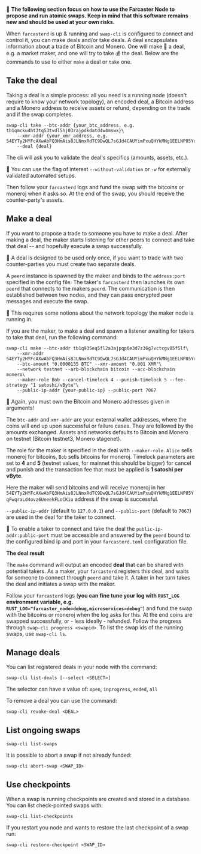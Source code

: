 :rotating_light: **The following section focus on how to use the Farcaster Node to propose and run atomic swaps. Keep in mind that this software remains new and should be used at your own risks.**

When `farcasterd` is up & running and `swap-cli` is configured to connect and control it, you can make deals and/or take deals. A deal encapsulates information about a trade of Bitcoin and Monero. One will make :hammer: a deal, e.g. a market maker, and one will try to take :moneybag: the deal. Below are the commands to use to either `make` a deal or `take` one.

## Take the deal

Taking a deal is a simple process: all you need is a running node (doesn't require to know your network topology), an encoded deal, a Bitcoin address and a Monero address to receive assets or refund, depending on the trade and if the swap completes.

```
swap-cli take --btc-addr {your_btc_address, e.g. tb1qmcku4ht3tq53tvdl5hj03rajpdkdatd4w4mswx}\
    --xmr-addr {your_xmr_address, e.g. 54EYTy2HYFcAXwAbFQ3HmAis8JLNmxRdTC9DwQL7sGJd4CAUYimPxuQHYkMNg1EELNP85YqFwqraLd4ovz6UeeekFLoCKiu}\
    --deal {deal}
```

The cli will ask you to validate the deal's specifics (amounts, assets, etc.).

:mag_right: You can use the flag of interest `--without-validation` or `-w` for externally validated automated setups.

Then follow your `farcasterd` logs and fund the swap with the bitcoins or moneroj when it asks so. At the end of the swap, you should receive the counter-party's assets.

## Make a deal

If you want to propose a trade to someone you have to make a deal. After making a deal, the maker starts listening for other peers to connect and take that deal -- and hopefully execute a swap successfully.

:mag_right: A deal is designed to be used only once, if you want to trade with two counter-parties you must create two separate deals.

A `peerd` instance is spawned by the maker and binds to the `address:port` specified in the config file. The taker's `farcasterd` then launches its own `peerd` that connects to the makers `peerd`. The communication is then established between two nodes, and they can pass encrypted peer messages and execute the swap.

:mag_right: This requires some notions about the network topology the maker node is running in.

If you are the maker, to make a deal and spawn a listener awaiting for takers to take that deal, run the following command:

```
swap-cli make --btc-addr tb1q935eq5fl2a3ajpqp0e3d7z36g7vctcgv05f5lf\
    --xmr-addr 54EYTy2HYFcAXwAbFQ3HmAis8JLNmxRdTC9DwQL7sGJd4CAUYimPxuQHYkMNg1EELNP85YqFwqraLd4ovz6UeeekFLoCKiu\
    --btc-amount "0.0000135 BTC" --xmr-amount "0.001 XMR"\
    --network testnet --arb-blockchain bitcoin --acc-blockchain monero\
    --maker-role Bob --cancel-timelock 4 --punish-timelock 5 --fee-strategy "1 satoshi/vByte"\
    --public-ip-addr {your-public-ip} --public-port 7067
```

:mag_right: Again, you must own the Bitcoin and Monero addresses given in arguments!

The `btc-addr` and `xmr-addr` are your external wallet addresses, where the coins will end up upon successful or failure cases. They are followed by the amounts exchanged. Assets and networks defaults to Bitcoin and Monero on testnet (Bitcoin testnet3, Monero stagenet).

The role for the maker is specified in the deal with `--maker-role`. `Alice` sells moneroj for bitcoins, `Bob` sells bitcoins for moneroj. Timelock parameters are set to **4** and **5** (testnet values, for mainnet this should be bigger) for cancel and punish and the transaction fee that must be applied is **1 satoshi per vByte**.

Here the maker will send bitcoins and will receive moneroj in her `54EYTy2HYFcAXwAbFQ3HmAis8JLNmxRdTC9DwQL7sGJd4CAUYimPxuQHYkMNg1EELNP85YqFwqraLd4ovz6UeeekFLoCKiu` address if the swap is successful.

`--public-ip-addr` (default to `127.0.0.1`) and `--public-port` (default to `7067`) are used in the deal for the taker to connect.

:mag_right: To enable a taker to connect and take the deal the `public-ip-addr:public-port` must be accessible and answered by the `peerd` bound to the configured bind ip and port in your `farcasterd.toml` configuration file.

**The deal result**

The `make` command will output an encoded **deal** that can be shared with potential takers. As a maker, your `farcasterd` registers this deal, and waits for someone to connect through `peerd` and take it. A taker in her turn takes the deal and initiates a swap with the maker.

Follow your `farcasterd` logs (**you can fine tune your log with `RUST_LOG` environment variable, e.g. `RUST_LOG="farcaster_node=debug,microservices=debug"`**) and fund the swap with the bitcoins or moneroj when the log asks for this. At the end coins are swapped successfully, or - less ideally - refunded. Follow the progress through `swap-cli progress <swapid>`. To list the swap ids of the running swaps, use `swap-cli ls`.

## Manage deals

You can list registered deals in your node with the command:
```
swap-cli list-deals [--select <SELECT>]
```

The selector can have a value of: `open`, `inprogress`, `ended`, `all`

To remove a deal you can use the command:
```
swap-cli revoke-deal <DEAL>
```

## List ongoing swaps

```
swap-cli list-swaps
```

It is possible to abort a swap if not already funded:
```
swap-cli abort-swap <SWAP_ID>
```

## Use checkpoints

When a swap is running checkpoints are created and stored in a database. You can list check-pointed swaps with:
```
swap-cli list-checkpoints
```

If you restart you node and wants to restore the last checkpoint of a swap run:
```
swap-cli restore-checkpoint <SWAP_ID>
```


